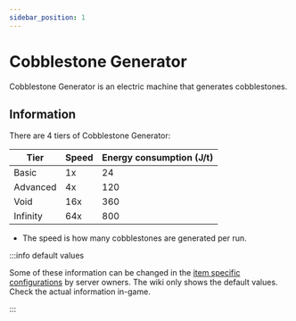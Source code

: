 ```yaml
---
sidebar_position: 1
---
```


# Cobblestone Generator

Cobblestone Generator is an electric machine that generates cobblestones.

## Information

There are 4 tiers of Cobblestone Generator:

| Tier | Speed | Energy consumption (J/t) |
| ---- | ----- | ------------------------ |
| Basic | 1x | 24 |
| Advanced | 4x | 120 |
| Void | 16x | 360 |
| Infinity | 64x | 800 |

* The speed is how many cobblestones are generated per run.

:::info default values

Some of these information can be changed in the [item specific configurations](/infinity-expansion-2/config/items) by server owners. The wiki only shows the default values. Check the actual information in-game.

:::
